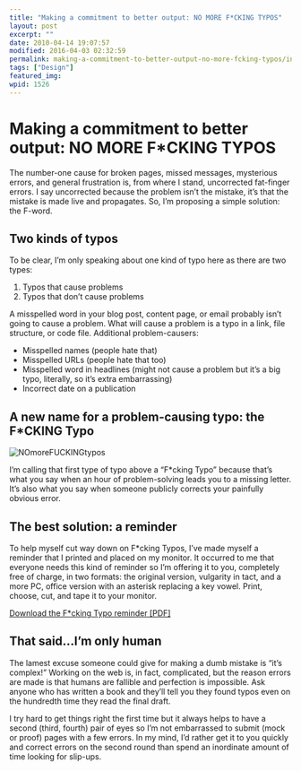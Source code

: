 ```yaml
---
title: "Making a commitment to better output: NO MORE F*CKING TYPOS"
layout: post
excerpt: ""
date: 2010-04-14 19:07:57
modified: 2016-04-03 02:32:59
permalink: making-a-commitment-to-better-output-no-more-fcking-typos/index.html
tags: ["Design"]
featured_img: 
wpid: 1526
---
```


# Making a commitment to better output: NO MORE F*CKING TYPOS

The number-one cause for broken pages, missed messages, mysterious errors, and general frustration is, from where I stand, uncorrected fat-finger errors. I say uncorrected because the problem isn’t the mistake, it’s that the mistake is made live and propagates. So, I’m proposing a simple solution: the F-word.

Two kinds of typos
------------------

To be clear, I’m only speaking about one kind of typo here as there are two types:

1. Typos that cause problems
2. Typos that don’t cause problems

A misspelled word in your blog post, content page, or email probably isn’t going to cause a problem. What will cause a problem is a typo in a link, file structure, or code file. Additional problem-causers:

- Misspelled names (people hate that)
- Misspelled URLs (people hate that too)
- Misspelled word in headlines (might not cause a problem but it’s a big typo, literally, so it’s extra embarrassing)
- Incorrect date on a publication

A new name for a problem-causing typo: the F\*CKING Typo
--------------------------------------------------------

![](/_images/2010/04/NOmoreFUCKINGtypos.png "NOmoreFUCKINGtypos")

I’m calling that first type of typo above a “F\*cking Typo” because that’s what you say when an hour of problem-solving leads you to a missing letter. It’s also what you say when someone publicly corrects your painfully obvious error.

The best solution: a reminder
-----------------------------

To help myself cut way down on F\*cking Typos, I’ve made myself a reminder that I printed and placed on my monitor. It occurred to me that everyone needs this kind of reminder so I’m offering it to you, completely free of charge, in two formats: the original version, vulgarity in tact, and a more PC, office version with an asterisk replacing a key vowel. Print, choose, cut, and tape it to your monitor.

[Download the F\*cking Typo reminder \[PDF\]](/docs/NOmoreFUCKINGtypos.pdf)

That said…I’m only human
------------------------

The lamest excuse someone could give for making a dumb mistake is “it’s complex!” Working on the web is, in fact, complicated, but the reason errors are made is that humans are fallible and perfection is impossible. Ask anyone who has written a book and they’ll tell you they found typos even on the hundredth time they read the final draft.

I try hard to get things right the first time but it always helps to have a second (third, fourth) pair of eyes so I’m not embarrassed to submit (mock or proof) pages with a few errors. In my mind, I’d rather get it to you quickly and correct errors on the second round than spend an inordinate amount of time looking for slip-ups.